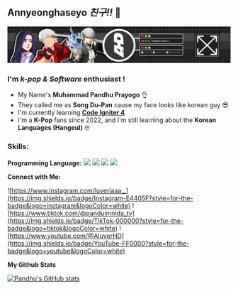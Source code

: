 ## Annyeonghaseyo _친구!!_ 👋

![PandhuPrayogo](img/banner.jpg)

### I'm _k-pop & Software_ enthusiast !

- My Name's **Muhammad Pandhu Prayogo** 👌
- They called me as **Song Du-Pan** cause my face looks like korean guy 😎
- I'm currently learning [**Code Igniter 4**](https://www.codeigniter.com/)
- I'm a **K-Pop** fans since 2022, and I'm still learning about the **Korean Languages (Hangeul)** 🤓

### Skills:

**Programming Language:**
<img src="https://img.shields.io/badge/Python-FFD43B?style=for-the-badge&logo=python&logoColor=blue" /> <img src="https://img.shields.io/badge/HTML5-E34F26?style=for-the-badge&logo=html5&logoColor=white"/> <img src="https://img.shields.io/badge/CSS3-1572B6?style=for-the-badge&logo=css3&logoColor=white"/> <img src="https://img.shields.io/badge/JavaScript-323330?style=for-the-badge&logo=javascript&logoColor=F7DF1E" />

**Connect with Me:**

![https://www.instagram.com/luveriaaa._](https://img.shields.io/badge/Instagram-E4405F?style=for-the-badge&logo=instagram&logoColor=white) ![https://www.tiktok.com/@panduimnida_tv](https://img.shields.io/badge/TikTok-000000?style=for-the-badge&logo=tiktok&logoColor=white) ![https://www.youtube.com/@AluverHD](https://img.shields.io/badge/YouTube-FF0000?style=for-the-badge&logo=youtube&logoColor=white)

**My Github Stats**

[![Pandhu's GitHub stats](https://github-readme-stats.vercel.app/api?username=PandhuPrayogo)](https://github.com/anuraghazra/github-readme-stats)
